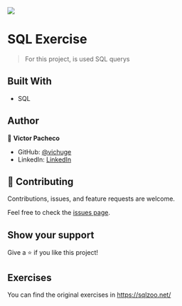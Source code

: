 ![](https://img.shields.io/badge/Microverse-blueviolet)

# SQL Exercise

> For this project, is used SQL querys

## Built With

- SQL

## Author

👤 **Victor Pacheco**

- GitHub: [@vichuge](https://github.com/vichuge)
- LinkedIn: [LinkedIn](https://www.linkedin.com/in/victor-pacheco-7946aab2/)

## 🤝 Contributing

Contributions, issues, and feature requests are welcome.

Feel free to check the [issues page](https://github.com/vichuge/sql-exercise/issues).

## Show your support

Give a ⭐️ if you like this project!

## Exercises

You can find the original exercises in https://sqlzoo.net/